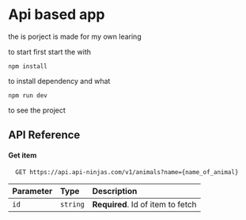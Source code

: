 
# Api based app 

the is porject is made for my own learing 

to start first start the with 

```
npm install
```
to install dependency and what

``` 
npm run dev 
```
to see the project 


## API Reference


#### Get item

```http
  GET https://api.api-ninjas.com/v1/animals?name={name_of_animal}
```

| Parameter | Type     | Description                       |
| :-------- | :------- | :-------------------------------- |
| `id`      | `string` | **Required**. Id of item to fetch |








